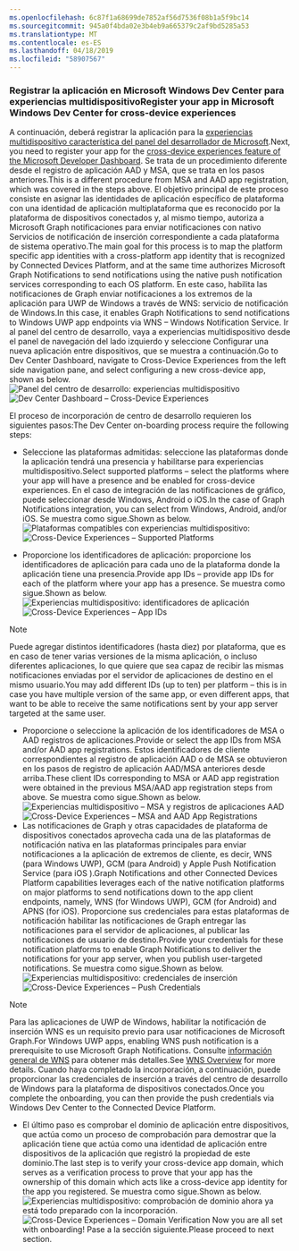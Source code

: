 ```yaml
---
ms.openlocfilehash: 6c87f1a68699de7852af56d7536f08b1a5f9bc14
ms.sourcegitcommit: 945a0f4bda02e3b4eb9a665379c2af9bd5285a53
ms.translationtype: MT
ms.contentlocale: es-ES
ms.lasthandoff: 04/18/2019
ms.locfileid: "58907567"
---
```

### <a name="register-your-app-in-microsoft-windows-dev-center-for-cross-device-experiences"></a><span data-ttu-id="ffa46-101">Registrar la aplicación en Microsoft Windows Dev Center para experiencias multidispositivo</span><span class="sxs-lookup"><span data-stu-id="ffa46-101">Register your app in Microsoft Windows Dev Center for cross-device experiences</span></span>
<span data-ttu-id="ffa46-102">A continuación, deberá registrar la aplicación para la [experiencias multidispositivo característica del panel del desarrollador de Microsoft](https://developer.microsoft.com/dashboard/crossplatform/web).</span><span class="sxs-lookup"><span data-stu-id="ffa46-102">Next, you need to register your app for the [cross-device experiences feature of the Microsoft Developer Dashboard](https://developer.microsoft.com/dashboard/crossplatform/web).</span></span> <span data-ttu-id="ffa46-103">Se trata de un procedimiento diferente desde el registro de aplicación AAD y MSA, que se trata en los pasos anteriores.</span><span class="sxs-lookup"><span data-stu-id="ffa46-103">This is a different procedure from MSA and AAD app registration, which was covered in the steps above.</span></span> <span data-ttu-id="ffa46-104">El objetivo principal de este proceso consiste en asignar las identidades de aplicación específico de plataforma con una identidad de aplicación multiplataforma que es reconocido por la plataforma de dispositivos conectados y, al mismo tiempo, autoriza a Microsoft Graph notificaciones para enviar notificaciones con nativo Servicios de notificación de inserción correspondiente a cada plataforma de sistema operativo.</span><span class="sxs-lookup"><span data-stu-id="ffa46-104">The main goal for this process is to map the platform specific app identities with a cross-platform app identity that is recognized by Connected Devices Platform, and at the same time authorizes Microsoft Graph Notifications to send notifications using the native push notification services corresponding to each OS platform.</span></span> <span data-ttu-id="ffa46-105">En este caso, habilita las notificaciones de Graph enviar notificaciones a los extremos de la aplicación para UWP de Windows a través de WNS: servicio de notificación de Windows.</span><span class="sxs-lookup"><span data-stu-id="ffa46-105">In this case, it enables Graph Notifications to send notifications to Windows UWP app endpoints via WNS – Windows Notification Service.</span></span> <span data-ttu-id="ffa46-106">Ir al panel del centro de desarrollo, vaya a experiencias multidispositivo desde el panel de navegación del lado izquierdo y seleccione Configurar una nueva aplicación entre dispositivos, que se muestra a continuación.</span><span class="sxs-lookup"><span data-stu-id="ffa46-106">Go to Dev Center Dashboard, navigate to Cross-Device Experiences from the left side navigation pane, and select configuring a new cross-device app, shown as below.</span></span>
<span data-ttu-id="ffa46-107">![Panel del centro de desarrollo: experiencias multidispositivo](../../notifications/media/dev_center_portal/dev_center_portal_1_overview.png)</span><span class="sxs-lookup"><span data-stu-id="ffa46-107">![Dev Center Dashboard – Cross-Device Experiences](../../notifications/media/dev_center_portal/dev_center_portal_1_overview.png)</span></span>

<span data-ttu-id="ffa46-108">El proceso de incorporación de centro de desarrollo requieren los siguientes pasos:</span><span class="sxs-lookup"><span data-stu-id="ffa46-108">The Dev Center on-boarding process require the following steps:</span></span>
* <span data-ttu-id="ffa46-109">Seleccione las plataformas admitidas: seleccione las plataformas donde la aplicación tendrá una presencia y habilitarse para experiencias multidispositivo.</span><span class="sxs-lookup"><span data-stu-id="ffa46-109">Select supported platforms – select the platforms where your app will have a presence and be enabled for cross-device experiences.</span></span> <span data-ttu-id="ffa46-110">En el caso de integración de las notificaciones de gráfico, puede seleccionar desde Windows, Android o iOS.</span><span class="sxs-lookup"><span data-stu-id="ffa46-110">In the case of Graph Notifications integration, you can select from Windows, Android, and/or iOS.</span></span> <span data-ttu-id="ffa46-111">Se muestra como sigue.</span><span class="sxs-lookup"><span data-stu-id="ffa46-111">Shown as below.</span></span>
<span data-ttu-id="ffa46-112">![Plataformas compatibles con experiencias multidispositivo:](../../notifications/media/dev_center_portal/dev_center_portal_2_supported_platforms.png)</span><span class="sxs-lookup"><span data-stu-id="ffa46-112">![Cross-Device Experiences – Supported Platforms](../../notifications/media/dev_center_portal/dev_center_portal_2_supported_platforms.png)</span></span>

* <span data-ttu-id="ffa46-113">Proporcione los identificadores de aplicación: proporcione los identificadores de aplicación para cada uno de la plataforma donde la aplicación tiene una presencia.</span><span class="sxs-lookup"><span data-stu-id="ffa46-113">Provide app IDs – provide app IDs for each of the platform where your app has a presence.</span></span> <span data-ttu-id="ffa46-114">Se muestra como sigue.</span><span class="sxs-lookup"><span data-stu-id="ffa46-114">Shown as below.</span></span>
<span data-ttu-id="ffa46-115">![Experiencias multidispositivo: identificadores de aplicación](../../notifications/media/dev_center_portal/dev_center_portal_3_app_ids.png)</span><span class="sxs-lookup"><span data-stu-id="ffa46-115">![Cross-Device Experiences – App IDs](../../notifications/media/dev_center_portal/dev_center_portal_3_app_ids.png)</span></span>
> [!NOTE]
> <span data-ttu-id="ffa46-116">Puede agregar distintos identificadores (hasta diez) por plataforma, que es en caso de tener varias versiones de la misma aplicación, o incluso diferentes aplicaciones, lo que quiere que sea capaz de recibir las mismas notificaciones enviadas por el servidor de aplicaciones de destino en el mismo usuario.</span><span class="sxs-lookup"><span data-stu-id="ffa46-116">You may add different IDs (up to ten) per platform – this is in case you have multiple version of the same app, or even different apps, that want to be able to receive the same notifications sent by your app server targeted at the same user.</span></span> 

* <span data-ttu-id="ffa46-117">Proporcione o seleccione la aplicación de los identificadores de MSA o AAD registros de aplicaciones.</span><span class="sxs-lookup"><span data-stu-id="ffa46-117">Provide or select the app IDs from MSA and/or AAD app registrations.</span></span> <span data-ttu-id="ffa46-118">Estos identificadores de cliente correspondientes al registro de aplicación AAD o de MSA se obtuvieron en los pasos de registro de aplicación AAD/MSA anteriores desde arriba.</span><span class="sxs-lookup"><span data-stu-id="ffa46-118">These client IDs corresponding to MSA or AAD app registration were obtained in the previous MSA/AAD app registration steps from above.</span></span> <span data-ttu-id="ffa46-119">Se muestra como sigue.</span><span class="sxs-lookup"><span data-stu-id="ffa46-119">Shown as below.</span></span> 
<span data-ttu-id="ffa46-120">![Experiencias multidispositivo – MSA y registros de aplicaciones AAD](../../notifications/media/dev_center_portal/dev_center_portal_4_msa_aad_connections.png)</span><span class="sxs-lookup"><span data-stu-id="ffa46-120">![Cross-Device Experiences – MSA and AAD App Registrations](../../notifications/media/dev_center_portal/dev_center_portal_4_msa_aad_connections.png)</span></span>
* <span data-ttu-id="ffa46-121">Las notificaciones de Graph y otras capacidades de plataforma de dispositivos conectados aprovecha cada una de las plataformas de notificación nativa en las plataformas principales para enviar notificaciones a la aplicación de extremos de cliente, es decir, WNS (para Windows UWP), GCM (para Android) y Apple Push Notification Service (para iOS ).</span><span class="sxs-lookup"><span data-stu-id="ffa46-121">Graph Notifications and other Connected Devices Platform capabilities leverages each of the native notification platforms on major platforms to send notifications down to the app client endpoints, namely, WNS (for Windows UWP), GCM (for Android) and APNS (for iOS).</span></span> <span data-ttu-id="ffa46-122">Proporcione sus credenciales para estas plataformas de notificación habilitar las notificaciones de Graph entregar las notificaciones para el servidor de aplicaciones, al publicar las notificaciones de usuario de destino.</span><span class="sxs-lookup"><span data-stu-id="ffa46-122">Provide your credentials for these notification platforms to enable Graph Notifications to deliver the notifications for your app server, when you publish user-targeted notifications.</span></span> <span data-ttu-id="ffa46-123">Se muestra como sigue.</span><span class="sxs-lookup"><span data-stu-id="ffa46-123">Shown as below.</span></span> 
<span data-ttu-id="ffa46-124">![Experiencias multidispositivo: credenciales de inserción](../../notifications/media/dev_center_portal/dev_center_portal_5_push_credentials.png)</span><span class="sxs-lookup"><span data-stu-id="ffa46-124">![Cross-Device Experiences – Push Credentials](../../notifications/media/dev_center_portal/dev_center_portal_5_push_credentials.png)</span></span>
> [!NOTE] 
> <span data-ttu-id="ffa46-125">Para las aplicaciones de UWP de Windows, habilitar la notificación de inserción WNS es un requisito previo para usar notificaciones de Microsoft Graph.</span><span class="sxs-lookup"><span data-stu-id="ffa46-125">For Windows UWP apps, enabling WNS push notification is a prerequisite to use Microsoft Graph Notifications.</span></span> <span data-ttu-id="ffa46-126">Consulte [información general de WNS](https://docs.microsoft.com/en-us/windows/uwp/design/shell/tiles-and-notifications/windows-push-notification-services--wns--overview) para obtener más detalles.</span><span class="sxs-lookup"><span data-stu-id="ffa46-126">See [WNS Overview](https://docs.microsoft.com/en-us/windows/uwp/design/shell/tiles-and-notifications/windows-push-notification-services--wns--overview) for more details.</span></span> <span data-ttu-id="ffa46-127">Cuando haya completado la incorporación, a continuación, puede proporcionar las credenciales de inserción a través del centro de desarrollo de Windows para la plataforma de dispositivos conectados.</span><span class="sxs-lookup"><span data-stu-id="ffa46-127">Once you complete the onboarding, you can then provide the push credentials via Windows Dev Center to the Connected Device Platform.</span></span> 
* <span data-ttu-id="ffa46-128">El último paso es comprobar el dominio de aplicación entre dispositivos, que actúa como un proceso de comprobación para demostrar que la aplicación tiene que actúa como una identidad de aplicación entre dispositivos de la aplicación que registró la propiedad de este dominio.</span><span class="sxs-lookup"><span data-stu-id="ffa46-128">The last step is to verify your cross-device app domain, which serves as a verification process to prove that your app has the ownership of this domain which acts like a cross-device app identity for the app you registered.</span></span> <span data-ttu-id="ffa46-129">Se muestra como sigue.</span><span class="sxs-lookup"><span data-stu-id="ffa46-129">Shown as below.</span></span>  
<span data-ttu-id="ffa46-130">![Experiencias multidispositivo: comprobación de dominio](../../notifications/media/dev_center_portal/dev_center_portal_6_domain_verification.png) ahora ya está todo preparado con la incorporación.</span><span class="sxs-lookup"><span data-stu-id="ffa46-130">![Cross-Device Experiences – Domain Verification](../../notifications/media/dev_center_portal/dev_center_portal_6_domain_verification.png) Now you are all set with onboarding!</span></span> <span data-ttu-id="ffa46-131">Pase a la sección siguiente.</span><span class="sxs-lookup"><span data-stu-id="ffa46-131">Please proceed to next section.</span></span> 


